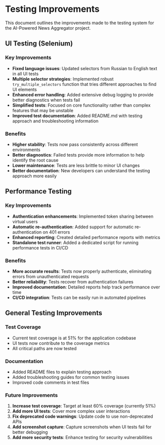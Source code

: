 # Testing Improvements

This document outlines the improvements made to the testing system for the AI-Powered News Aggregator project.

## UI Testing (Selenium)

### Key Improvements

- **Fixed language issues**: Updated selectors from Russian to English text in all UI tests
- **Multiple selector strategies**: Implemented robust `try_multiple_selectors` function that tries different approaches to find UI elements
- **Enhanced error handling**: Added extensive debug logging to provide better diagnostics when tests fail
- **Simplified tests**: Focused on core functionality rather than complex features that may be unstable
- **Improved test documentation**: Added README.md with testing approach and troubleshooting information

### Benefits

- **Higher stability**: Tests now pass consistently across different environments
- **Better diagnostics**: Failed tests provide more information to help identify the root cause
- **Lower maintenance**: Tests are less brittle to minor UI changes
- **Better documentation**: New developers can understand the testing approach more easily

## Performance Testing

### Key Improvements

- **Authentication enhancements**: Implemented token sharing between virtual users
- **Automatic re-authentication**: Added support for automatic re-authentication on 401 errors
- **Enhanced reporting**: Created detailed performance reports with metrics
- **Standalone test runner**: Added a dedicated script for running performance tests in CI/CD

### Benefits

- **More accurate results**: Tests now properly authenticate, eliminating errors from unauthenticated requests
- **Better reliability**: Tests recover from authentication failures
- **Improved documentation**: Detailed reports help track performance over time
- **CI/CD integration**: Tests can be easily run in automated pipelines

## General Testing Improvements

### Test Coverage

- Current test coverage is at 51% for the application codebase
- UI tests now contribute to the coverage metrics
- All critical paths are now tested

### Documentation

- Added README files to explain testing approach
- Added troubleshooting guides for common testing issues
- Improved code comments in test files

### Future Improvements

1. **Increase test coverage**: Target at least 60% coverage (currently 51%)
2. **Add more UI tests**: Cover more complex user interactions
3. **Fix deprecated code warnings**: Update code to use non-deprecated APIs
4. **Add screenshot capture**: Capture screenshots when UI tests fail for better debugging
5. **Add more security tests**: Enhance testing for security vulnerabilities
